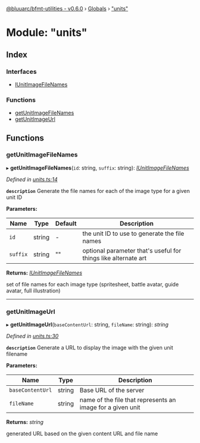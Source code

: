 [@bluuarc/bfmt-utilities - v0.6.0](../README.md) › [Globals](../globals.md) › ["units"](_units_.md)

# Module: "units"

## Index

### Interfaces

* [IUnitImageFileNames](../interfaces/_units_.iunitimagefilenames.md)

### Functions

* [getUnitImageFileNames](_units_.md#getunitimagefilenames)
* [getUnitImageUrl](_units_.md#getunitimageurl)

## Functions

###  getUnitImageFileNames

▸ **getUnitImageFileNames**(`id`: string, `suffix`: string): *[IUnitImageFileNames](../interfaces/_units_.iunitimagefilenames.md)*

*Defined in [units.ts:14](https://github.com/BluuArc/bfmt-utilities/blob/master/src/units.ts#L14)*

**`description`** Generate the file names for each of the image type for a given unit ID

**Parameters:**

Name | Type | Default | Description |
------ | ------ | ------ | ------ |
`id` | string | - | the unit ID to use to generate the file names |
`suffix` | string | "" | optional parameter that's useful for things like alternate art |

**Returns:** *[IUnitImageFileNames](../interfaces/_units_.iunitimagefilenames.md)*

set of file names for each image type (spritesheet, battle avatar, guide avatar, full illustration)

___

###  getUnitImageUrl

▸ **getUnitImageUrl**(`baseContentUrl`: string, `fileName`: string): *string*

*Defined in [units.ts:30](https://github.com/BluuArc/bfmt-utilities/blob/master/src/units.ts#L30)*

**`description`** Generate a URL to display the image with the given unit filename

**Parameters:**

Name | Type | Description |
------ | ------ | ------ |
`baseContentUrl` | string | Base URL of the server |
`fileName` | string | name of the file that represents an image for a given unit |

**Returns:** *string*

generated URL based on the given content URL and file name
